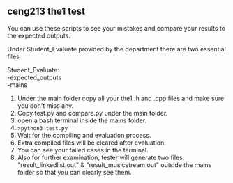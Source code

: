 ## ceng213 the1 test

You can use these scripts to see your mistakes and compare your results to the expected outputs.

Under Student_Evaluate provided by the department there are two essential files :  
  
Student_Evaluate:  
    -expected_outputs  
    -mains  

1. Under the main folder copy all your the1 .h and .cpp files and make sure you don't miss any.
2. Copy test.py and compare.py under the main folder.
3. open a bash terminal inside the mains folder.
4. ```>python3 test.py``` 
5. Wait for the compiling and evaluation process.
6. Extra compiled files will be cleared after evaluation.
7. You can see your failed cases in the terminal.
8. Also for further examination, tester will generate two files: "result_linkedlist.out" & "result_musicstream.out" outside 
the mains folder so that you can clearly see them.

